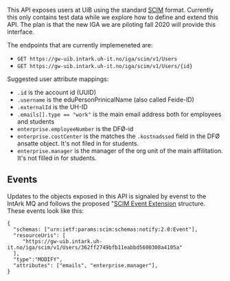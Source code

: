 This API exposes users at UiB using the standard [SCIM](https://tools.ietf.org/html/rfc7643) format. Currently this only contains test data while we explore how to define and extend this API. The plan is that the new IGA we are piloting fall 2020 will provide this interface.

The endpoints that are currently implemeneted are:

* `GET https://gw-uib.intark.uh-it.no/iga/scim/v1/Users`
* `GET https://gw-uib.intark.uh-it.no/iga/scim/v1/Users/{id}`

Suggested user attribute mappings:

* `.id` is the account id (UUID)
* `.username` is the eduPersonPrinicalName (also called Feide-ID)
* `.externalId` is the UH-ID
* `.emails[].type == "work"` is the main email address both for employees and students
* `enterprise.employeeNumber` is the DFØ-id
* `enterprise.costCenter` is the matches the `.kostnadssed` field in the DFØ ansatte object. It's not filed in for students.
* `enterprise.manager` is the manager of the org unit of the main affilitation. It's not filled in for students.

## Events

Updates to the objects exposed in this API is signaled by evenst to the IntArk MQ and follows the proposed "[SCIM Event Extension](https://tools.ietf.org/html/draft-hunt-scim-notify-00) structure. These events look like this:

```
{
  "schemas: ["urn:ietf:params:scim:schemas:notify:2.0:Event"],
  "resourceUris": [
     "https://gw-uib.intark.uh-it.no/iga/scim/v1/Users/362ff2749bfb11eabbd5600308a4105a"
  ],
  "type":"MODIFY",
  "attributes": ["emails", "enterprise.manager"],
}
```
